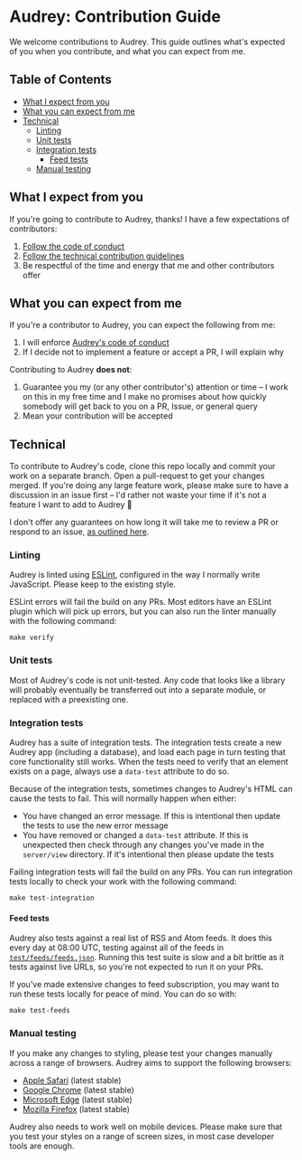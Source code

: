 
# Audrey: Contribution Guide

We welcome contributions to Audrey. This guide outlines what's expected of you when you contribute, and what you can expect from me.

## Table of Contents

  * [What I expect from you](#what-i-expect-from-you)
  * [What you can expect from me](#what-you-can-expect-from-me)
  * [Technical](#technical)
    * [Linting](#linting)
    * [Unit tests](#unit-tests)
    * [Integration tests](#integration-tests)
      * [Feed tests](#feed-tests)
    * [Manual testing](#integration-tests)


## What I expect from you

If you're going to contribute to Audrey, thanks! I have a few expectations of contributors:

  1. [Follow the code of conduct](code_of_conduct.md)
  2. [Follow the technical contribution guidelines](#technical)
  3. Be respectful of the time and energy that me and other contributors offer


## What you can expect from me

If you're a contributor to Audrey, you can expect the following from me:

  1. I will enforce [Audrey's code of conduct](code_of_conduct.md)
  2. If I decide not to implement a feature or accept a PR, I will explain why

Contributing to Audrey **does not**:

  1. Guarantee you my (or any other contributor's) attention or time – I work on this in my free time and I make no promises about how quickly somebody will get back to you on a PR, Issue, or general query
  2. Mean your contribution will be accepted


## Technical

To contribute to Audrey's code, clone this repo locally and commit your work on a separate branch. Open a pull-request to get your changes merged. If you're doing any large feature work, please make sure to have a discussion in an issue first – I'd rather not waste your time if it's not a feature I want to add to Audrey 🙂

I don't offer any guarantees on how long it will take me to review a PR or respond to an issue, [as outlined here](#what-you-can-expect-from-me).

### Linting

Audrey is linted using [ESLint](https://eslint.org/), configured in the way I normally write JavaScript. Please keep to the existing style.

ESLint errors will fail the build on any PRs. Most editors have an ESLint plugin which will pick up errors, but you can also run the linter manually with the following command:

```
make verify
```

### Unit tests

Most of Audrey's code is not unit-tested. Any code that looks like a library will probably eventually be transferred out into a separate module, or replaced with a preexisting one.

### Integration tests

Audrey has a suite of integration tests. The integration tests create a new Audrey app (including a database), and load each page in turn testing that core functionality still works. When the tests need to verify that an element exists on a page, always use a `data-test` attribute to do so.

Because of the integration tests, sometimes changes to Audrey's HTML can cause the tests to fail. This will normally happen when either:

  - You have changed an error message. If this is intentional then update the tests to use the new error message
  - You have removed or changed a `data-test` attribute. If this is unexpected then check through any changes you've made in the `server/view` directory. If it's intentional then please update the tests

Failing integration tests will fail the build on any PRs. You can run integration tests locally to check your work with the following command:

```
make test-integration
```

#### Feed tests

Audrey also tests against a real list of RSS and Atom feeds. It does this every day at 08:00 UTC, testing against all of the feeds in [`test/feeds/feeds.json`](../test/feeds/feeds.json). Running this test suite is slow and a bit brittle as it tests against live URLs, so you're not expected to run it on your PRs.

If you've made extensive changes to feed subscription, you may want to run these tests locally for peace of mind. You can do so with:

```
make test-feeds
```

### Manual testing

If you make any changes to styling, please test your changes manually across a range of browsers. Audrey aims to support the following browsers:

  - [Apple Safari](https://www.apple.com/safari/) (latest stable)
  - [Google Chrome](https://www.google.co.uk/chrome/) (latest stable)
  - [Microsoft Edge](https://www.microsoft.com/edge) (latest stable)
  - [Mozilla Firefox](https://www.mozilla.org/firefox/) (latest stable)

Audrey also needs to work well on mobile devices. Please make sure that you test your styles on a range of screen sizes, in most case developer tools are enough.
